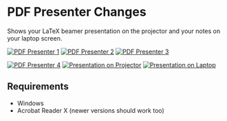 # PDF Presenter Changes

Shows your LaTeX beamer presentation on the projector and your notes on your laptop screen.

[![PDF Presenter 1](https://cloud.githubusercontent.com/assets/3797324/13062013/dc316018-d43b-11e5-9968-05b6205183ef.png)](https://cloud.githubusercontent.com/assets/3797324/13062009/d97e8300-d43b-11e5-9328-373b07dfd30d.png)
[![PDF Presenter 2](https://cloud.githubusercontent.com/assets/3797324/13062019/e7dd0e08-d43b-11e5-8b7d-4ccf97f8a598.png)](https://cloud.githubusercontent.com/assets/3797324/13062018/e5da91ac-d43b-11e5-9aef-1bd6155aae29.png)
[![PDF Presenter 3](https://cloud.githubusercontent.com/assets/3797324/13062023/ec1825b6-d43b-11e5-8077-9b43fcafc7b6.png)](https://cloud.githubusercontent.com/assets/3797324/13062022/ea6a4820-d43b-11e5-9d71-408950cf02e5.png)

[![PDF Presenter 4](https://cloud.githubusercontent.com/assets/3797324/13062025/ef8c212a-d43b-11e5-8956-64c31e69df53.png)](https://cloud.githubusercontent.com/assets/3797324/13062024/edfaab60-d43b-11e5-864b-38e3ee61944f.png)
[![Presentation on Projector](https://cloud.githubusercontent.com/assets/3797324/13062031/f684593e-d43b-11e5-89c2-fb96546de3d4.png)](https://cloud.githubusercontent.com/assets/3797324/13062026/f239ab9a-d43b-11e5-83a4-1ed092ffe315.png)
[![Presentation on Laptop](https://cloud.githubusercontent.com/assets/3797324/13062034/faa09078-d43b-11e5-91f0-7731bfba68d8.png)](https://cloud.githubusercontent.com/assets/3797324/13062033/f8d19b5c-d43b-11e5-90eb-ae20bbf1b936.png)

## Requirements
- Windows
- Acrobat Reader X (newer versions should work too)
